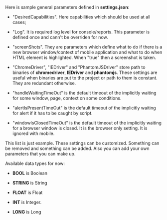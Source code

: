 Here is sample general parameters defined in **settings.json**:

- "DesiredCapabilities". Here capabilities which should be used at all cases;

- "Log". It is required log level for console/reports. This parameter is defined once and cann't be overriden for now.

- "screenShots". They are parameters which define what to do if there is a new browser window/context of mobile application and 
what to do when HTML element is highlighted. When "true" then a screenshot is taken.

- "ChromeDriver", "IEDriver" and "PhantomJSDriver" store path to binaries of **chromedriver**, **IEDriver** and **phantomjs**. These
settings are useful when binaries are put to the project or path to them is constant. They are redundant otherwise.

-  "handleWaitingTimeOut" is the default timeout of the implicitly waiting for some window, page, context on some conditions. 

- "alertIsPresentTimeOut" is the default timeout of the implicitly waiting for alert if it has to be caught by script.

- "windowIsClosedTimeOut" is the default timeout of the implicitly waiting for a browser window is closed. It is the browser only
setting. It is ignored with mobile.

This list is just example. These settings can be customized. Something can be removed and something can be added. Also you can 
add your own parameters that you can make up.

Available data types for now:

- **BOOL** is Boolean

- **STRING** is String

- **FLOAT** is Float

- **INT** is Integer.

- **LONG** is Long

 